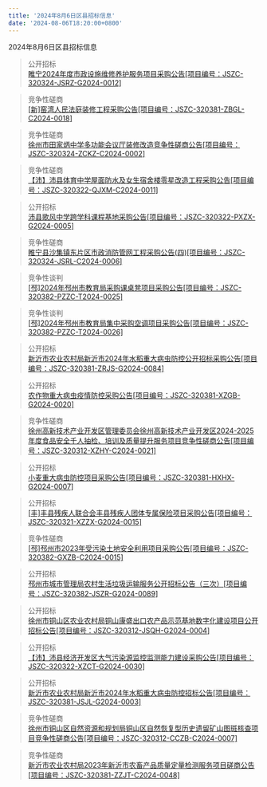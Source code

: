 ```yaml
---
title: '2024年8月6日区县招标信息'
date: '2024-08-06T18:20:00+0800'
---
```

2024年8月6日区县招标信息
<!--more-->
>公开招标<br>
>[睢宁2024年度市政设施维修养护服务项目采购公告[项目编号：JSZC-320324-JSRZ-G2024-0012]](http://czj.xz.gov.cn/Home/HomeDetails?type=0&articleid=3d785b42-fe93-4f86-9f88-ffbfd4ae5f35)

>竞争性磋商<br>
>[[新]窑湾人民法庭装修工程采购公告[项目编号：JSZC-320381-ZBGL-C2024-0018]](http://czj.xz.gov.cn/Home/HomeDetails?type=0&articleid=4b93cf7b-d005-41a7-997e-714f53873399)

>竞争性磋商<br>
>[徐州市田家炳中学多功能会议厅装修改造竞争性磋商公告[项目编号：JSZC-320324-ZCKZ-C2024-0002]](http://czj.xz.gov.cn/Home/HomeDetails?type=0&articleid=77652794-c762-460c-a58c-96deb55c5298)

>竞争性磋商<br>
>[【沛】沛县体育中学屋面防水及女生宿舍楼零星改造工程采购公告[项目编号：JSZC-320322-QJXM-C2024-0011]](http://czj.xz.gov.cn/Home/HomeDetails?type=0&articleid=2c3c259e-7e6a-46ca-a058-6b0ec45214b4)

>公开招标<br>
>[沛县歌风中学跨学科课程基地采购公告[项目编号：JSZC-320322-PXZX-G2024-0005]](http://czj.xz.gov.cn/Home/HomeDetails?type=0&articleid=530f593d-3ff9-488d-bfca-156ee95f0256)

>竞争性磋商<br>
>[睢宁县沙集镇东片区市政消防管网工程采购公告(四)[项目编号：JSZC-320324-JSRL-C2024-0006]](http://czj.xz.gov.cn/Home/HomeDetails?type=0&articleid=2b880c6c-2c2b-4f22-aed9-a457d1aa3423)

>竞争性谈判<br>
>[[邳]2024年邳州市教育局采购课桌凳项目采购公告[项目编号：JSZC-320382-PZZC-T2024-0025]](http://czj.xz.gov.cn/Home/HomeDetails?type=0&articleid=88ae371e-adad-4ef5-a5d7-d94bae74c6e8)

>竞争性谈判<br>
>[[邳]2024年邳州市教育局集中采购空调项目采购公告[项目编号：JSZC-320382-PZZC-T2024-0026]](http://czj.xz.gov.cn/Home/HomeDetails?type=0&articleid=b474ae53-e381-493b-91e5-232812dcb9c6)

>公开招标<br>
>[新沂市农业农村局新沂市2024年水稻重大病虫防控公开招标采购公告[项目编号：JSZC-320381-ZRJS-G2024-0084]](http://czj.xz.gov.cn/Home/HomeDetails?type=0&articleid=e5cbe4a6-474f-462f-bcf1-0223cc572c58)

>公开招标<br>
>[农作物重大病虫疫情防控采购公告[项目编号：JSZC-320381-XZGB-G2024-0020]](http://czj.xz.gov.cn/Home/HomeDetails?type=0&articleid=db020186-251e-46fe-b3ed-ac9b906649a6)

>竞争性磋商<br>
>[徐州高新技术产业开发区管理委员会徐州高新技术产业开发区2024-2025年度食品安全千人抽检、培训及质量提升服务项目竞争性磋商公告[项目编号：JSZC-320312-XZHY-C2024-0021]](http://czj.xz.gov.cn/Home/HomeDetails?type=0&articleid=3db6b043-f26e-41d2-888d-925f70d75adc)

>公开招标<br>
>[小麦重大病虫防控项目采购公告[项目编号：JSZC-320381-HXHX-G2024-0007]](http://czj.xz.gov.cn/Home/HomeDetails?type=0&articleid=0be6457c-2b4f-4b12-9302-66579c5b9446)

>公开招标<br>
>[[丰]丰县残疾人联合会丰县残疾人团体专属保险项目采购公告[项目编号：JSZC-320321-XZZX-G2024-0015]](http://czj.xz.gov.cn/Home/HomeDetails?type=0&articleid=0ee52269-711f-4e88-805a-20cd6a053cc4)

>竞争性磋商<br>
>[[邳]邳州市2023年受污染土地安全利用项目采购公告[项目编号：JSZC-320382-GXZB-C2024-0015]](http://czj.xz.gov.cn/Home/HomeDetails?type=0&articleid=48cd906e-ab67-4a25-a315-b096be0f17b7)

>公开招标<br>
>[邳州市城市管理局农村生活垃圾运输服务公开招标公告（三次）[项目编号：JSZC-320382-JSZR-G2024-0089]](http://czj.xz.gov.cn/Home/HomeDetails?type=0&articleid=36167d7b-0b6e-4dda-b7f7-4a4971b3d6f7)

>公开招标<br>
>[徐州市铜山区农业农村局铜山康盛出口农产品示范基地数字化建设项目公开招标公告[项目编号：JSZC-320312-JSQH-G2024-0004]](http://czj.xz.gov.cn/Home/HomeDetails?type=0&articleid=cd27cc85-c959-4661-8036-8de1fdd392f3)

>公开招标<br>
>[【沛】沛县经济开发区大气污染源监控监测能力建设采购公告[项目编号：JSZC-320322-XZCT-G2024-0030]](http://czj.xz.gov.cn/Home/HomeDetails?type=0&articleid=4cec3d22-d700-4a51-b6a8-4f0c418cbb7f)

>公开招标<br>
>[新沂市农业农村局新沂市2024年水稻重大病虫防控招标公告[项目编号：JSZC-320381-JSJL-G2024-0003]](http://czj.xz.gov.cn/Home/HomeDetails?type=0&articleid=40967077-a34d-43bd-a858-4a548d569c01)

>竞争性磋商<br>
>[徐州市铜山区自然资源和规划局铜山区自然恢复型历史遗留矿山图斑核查项目竞争性磋商公告[项目编号：JSZC-320312-CCZB-C2024-0007]](http://czj.xz.gov.cn/Home/HomeDetails?type=0&articleid=dc2aee4d-07a8-460b-ba94-43c5a8ccd088)

>竞争性磋商<br>
>[新沂市农业农村局2023年新沂市农畜产品质量定量检测服务项目磋商公告[项目编号：JSZC-320381-ZZJT-C2024-0048]](http://czj.xz.gov.cn/Home/HomeDetails?type=0&articleid=6583bf9c-1bb9-47ea-bc3c-24052cb08d66)

